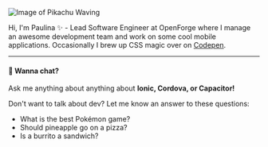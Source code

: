 ![Image of Pikachu Waving](https://emojis.slackmojis.com/emojis/images/1579216111/7550/pikachu_wave.gif?1579216111)

Hi, I'm Paulina ✨ - Lead Software Engineer at OpenForge where I manage an awesome development team and work on some cool mobile applications. Occasionally I brew up CSS magic over on [Codepen](https://codepen.io/paulpauldevelops).

---

#### 💬 Wanna chat?
Ask me anything about anything about __Ionic, Cordova, or Capacitor!__

Don't want to talk about dev? Let me know an answer to these questions:
- What is the best Pokémon game? 
- Should pineapple go on a pizza?
- Is a burrito a sandwich?
